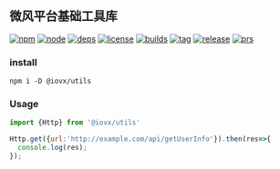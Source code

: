 ## 微风平台基础工具库

[![npm][npm]][npm-url]
[![node][node]][node-url]
[![deps][deps]][deps-url]
[![license][license]][license-url]
[![builds][builds]][builds-url]
[![tag][tag]][tag-url]
[![release][release]][release-url]
[![prs][prs]][prs-url]

### install

```
npm i -D @iovx/utils
```

### Usage

```js
import {Http} from '@iovx/utils'

Http.get({url:'http://example.com/api/getUserInfo'}).then(res=>{
  console.log(res);
});

```


[npm]: https://img.shields.io/npm/v/@iovx/utils
[npm-url]: http://47.104.247.250:8081/-/web/detail/@hope/cli
[node]: https://badgen.net/npm/node/@iovx/utils
[node-url]: https://nodejs.org
[deps]: https://img.shields.io/david/webpack/webpack.svg
[deps-url]: #
[tests]: https://img.shields.io/travis/webpack/webpack/master.svg
[tests-url]: #
[prs]: https://img.shields.io/badge/PRs-welcome-brightgreen.svg
[prs-url]: #
[tag]: https://badgen.net/github/tags/iovx/utils
[tag-url]: #
[release]: https://badgen.net/github/release/iovx/utils
[release-url]: #
[license]: https://badgen.net/npm/license/@iovx/utils
[license-url]: #
[builds-url]: #
[builds]: https://api.travis-ci.org/iovx/utils.svg?branch=master
[cover]: https://img.shields.io/coveralls/webpack/webpack.svg
